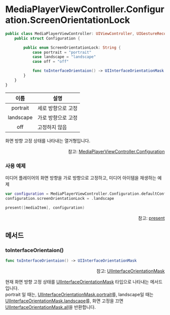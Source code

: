 # MediaPlayerViewController.Configuration.ScreenOrientationLock

```swift
public class MediaPlayerViewController: UIViewController, UIGestureRecognizerDelegate {
    public struct Configuration {

        public enum ScreenOrientationLock: String {
            case portrait = "portrait"
            case landscape = "landscape"
            case off = "off"

            func toInterfaceOrientaion() -> UIInterfaceOrientationMask
        }
    }
}
```

|이름|설명|
|:--:|--|
|portrait|세로 방향으로 고정|
|landscape|가로 방향으로 고정|
|off|고정하지 않음|

화면 방향 고정 상태를 나타내는 열거형입니다.
<div align="right">
참고: <a href="../../struct/media-player-view-controller-configuration/home.md">MediaPlayerViewController.Configuration</a>
</div>

### 사용 예제
미디어 플레이어의 화면 방향을 가로 방향으로 고정하고, 미디어 아이템을 재생하는 예제

```swift
var configuration = MediaPlayerViewController.Configuration.defaultConfiguration()
configuration.screenOrientationLock = .landscape

present([mediaItem], configuration)
```
<div align="right">
참고: <a href="../../class/uiviewcontroller/details.md#presentmediaitemsstartindexconfiguration">present</a>
</div>

## 메서드

### toInterfaceOrientaion()

```swift
func toInterfaceOrientaion() -> UIInterfaceOrientationMask
```
<div align="right">
참고: <a href="https://developer.apple.com/documentation/uikit/uiinterfaceorientationmask">UIInterfaceOrientationMask</a>
</div>

현재 화면 방향 고정 상태를 [UIInterfaceOrientationMask](https://developer.apple.com/documentation/uikit/uiinterfaceorientationmask) 타입으로 나타내는 메서드입니다.<br>
portrait 일 때는, [UIInterfaceOrientationMask.portrait](https://developer.apple.com/documentation/uikit/uiinterfaceorientationmask/1623065-portrait)를, landscape일 때는 [UIInterfaceOrientationMask.landscape](https://developer.apple.com/documentation/uikit/uiinterfaceorientationmask/1623106-landscape)를, 화면 고정을 끄면 [UIInterfaceOrientationMask.all](https://developer.apple.com/documentation/uikit/uiinterfaceorientationmask/1623035-all)을 반환합니다.


